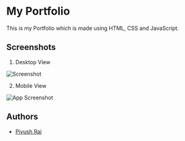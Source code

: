 
# My Portfolio

This is my Portfolio which is made using HTML, CSS and JavaScript.


## Screenshots

1) Desktop View

![Screenshot](https://user-images.githubusercontent.com/82273638/151962701-9fb70f69-f840-49c5-bf50-228203fde878.png)

2) Mobile View

![App Screenshot](https://user-images.githubusercontent.com/82273638/151962726-12e1b890-208d-4b38-b5f5-6268ba44a617.png)
## Authors

- [Piyush Raj](https://www.linkedin.com/in/piyushsinha307/)

